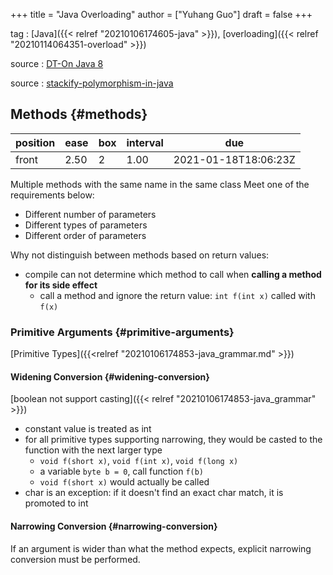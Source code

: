 +++
title = "Java Overloading"
author = ["Yuhang Guo"]
draft = false
+++

tag
: [Java]({{< relref "20210106174605-java" >}}), [overloading]({{< relref "20210114064351-overload" >}})

source
: [DT-On Java 8](x-devonthink-item://199347D4-709D-41DF-84EA-B02E4E11ACEE)

source
: [stackify-polymorphism-in-java](x-devonthink-item://79F1947B-AE80-4018-86F0-BDA46155E3C2)


## Methods {#methods}

| position | ease | box | interval | due                  |
|----------|------|-----|----------|----------------------|
| front    | 2.50 | 2   | 1.00     | 2021-01-18T18:06:23Z |

Multiple methods with the same name in the same class
Meet one of the requirements below:

-   Different number of parameters
-   Different types of parameters
-   Different order of parameters

Why not distinguish between methods based on return values:

-   compile can not determine which method to call when **calling a method for its side effect**
    -   call a method and ignore the return value: `int f(int x)` called with `f(x)`


### Primitive Arguments {#primitive-arguments}

[Primitive Types]({{<relref "20210106174853-java_grammar.md" >}})


#### Widening Conversion {#widening-conversion}

[boolean not support casting]({{< relref "20210106174853-java_grammar" >}})

-   constant value is treated as int
-   for all primitive types supporting narrowing, they would be
    casted to the function with the next larger type
    -   `void f(short x)`, `void f(int x)`, `void f(long x)`
    -   a variable `byte b = 0`, call function `f(b)`
    -   `void f(short x)` would actually be called
-   char is an exception: if it doesn't find an exact char match, it is promoted to int


#### Narrowing Conversion {#narrowing-conversion}

If an argument is wider than what the method expects, explicit narrowing
conversion must be performed.
